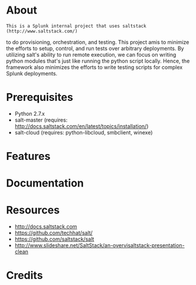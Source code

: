 # About

    This is a Splunk internal project that uses saltstack (http://www.saltstack.com/) 
to do provisioning, orchestration, and testing. This project amis to minimize the 
efforts to setup, control, and run tests over arbitrary deployments. By utilizing salt's
ability to run remote execution, we can focus on writing python modules that's just
like running the python script locally. Hence, the framework also minimizes the efforts
to write testing scripts for complex Splunk deployments.


# Prerequisites
- Python 2.7.x
- salt-master (requires: http://docs.saltstack.com/en/latest/topics/installation/)
- salt-cloud (requires: python-libcloud, smbclient, winexe)


# Features


# Documentation


# Resources
- http://docs.saltstack.com
- https://github.com/techhat/salt/
- https://github.com/saltstack/salt
- http://www.slideshare.net/SaltStack/an-overvisaltstack-presentation-clean


# Credits